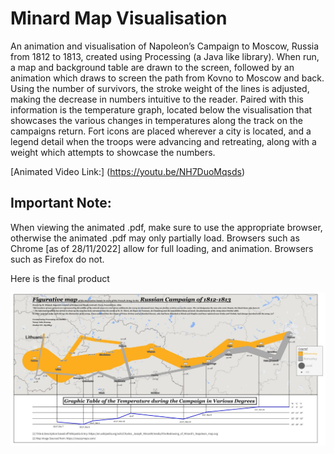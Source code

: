 # Minard Map Visualisation

An animation and visualisation of Napoleon’s Campaign to Moscow, Russia from 1812 to 1813, created using Processing (a Java like library). When run, a map and background table are drawn to the 
screen, followed by an animation which draws to screen the path from Kovno to Moscow and back. Using the number of survivors, the stroke weight of the lines is adjusted, making 
the decrease in numbers intuitive to the reader. Paired with this information is the temperature graph, located below the visualisation that showcases the various changes in 
temperatures along the track on the campaigns return. Fort icons are placed wherever a city is located, and a legend detail when the troops were advancing and retreating, along 
with a weight which attempts to showcase the numbers.

[Animated Video Link:] (https://youtu.be/NH7DuoMqsds)

## Important Note:
When viewing the animated .pdf, make sure to use the appropriate browser, otherwise the animated .pdf may only partially load. 
Browsers such as Chrome [as of 28/11/2022] allow for full loading, and animation. Browsers such as Firefox do not.

Here is the final product

![alt text](minard_map.JPG "Minard Map")
